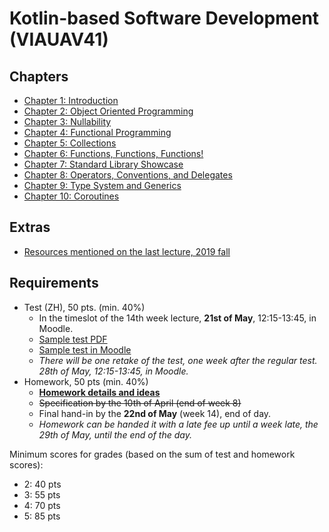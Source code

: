 # Kotlin-based Software Development (VIAUAV41)

## Chapters

- [Chapter 1: Introduction](./material/1.md)
- [Chapter 2: Object Oriented Programming](./material/2.md)
- [Chapter 3: Nullability](./material/3.md)
- [Chapter 4: Functional Programming](./material/4.md)
- [Chapter 5: Collections](./material/5.md)
- [Chapter 6: Functions, Functions, Functions!](./material/6.md)
- [Chapter 7: Standard Library Showcase](./material/7.md)
- [Chapter 8: Operators, Conventions, and Delegates](./material/8.md)
- [Chapter 9: Type System and Generics](./material/9.md)
- [Chapter 10: Coroutines](./material/10.md)

## Extras

- [Resources mentioned on the last lecture, 2019 fall](./extras/resources.md) 

## Requirements

- Test (ZH), 50 pts. (min. 40%)
    - In the timeslot of the 14th week lecture, **21st of May**, 12:15-13:45, in Moodle.
    - [Sample test PDF](./kotlin_zh_sample.pdf)
    - [Sample test in Moodle](https://edu.vik.bme.hu/mod/quiz/view.php?id=14201)
    - _There will be one retake of the test, one week after the regular test. 28th of May, 12:15-13:45, in Moodle._
- Homework, 50 pts (min. 40%)
    - [**Homework details and ideas**](./homework.md)
    - ~~Specification by the 10th of April (end of week 8)~~
    - Final hand-in by the **22nd of May** (week 14), end of day.
    - _Homework can be handed it with a late fee up until a week late, the 29th of May, until the end of the day._ 

Minimum scores for grades (based on the sum of test and homework scores): 

- 2: 40 pts
- 3: 55 pts
- 4: 70 pts
- 5: 85 pts

